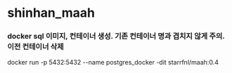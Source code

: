 # shinhan_maah

### docker sql 이미지, 컨테이너 생성. 기존 컨테이너 명과 겹치지 않게 주의. 이전 컨테이너 삭제
docker run -p 5432:5432 --name postgres_docker -dit starrfnl/maah:0.4
